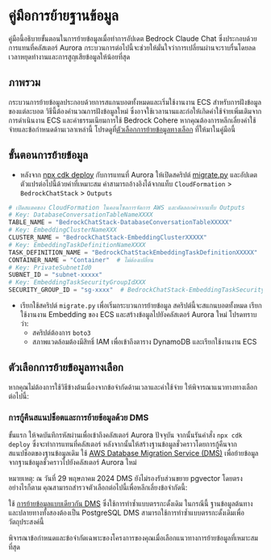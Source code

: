 # คู่มือการย้ายฐานข้อมูล

คู่มือนี้อธิบายขั้นตอนในการย้ายข้อมูลเมื่อทำการอัปเดต Bedrock Claude Chat ซึ่งประกอบด้วยการแทนที่คลัสเตอร์ Aurora กระบวนการต่อไปนี้จะช่วยให้มั่นใจว่าการเปลี่ยนผ่านจะราบรื่นโดยลดเวลาหยุดทำงานและการสูญเสียข้อมูลให้น้อยที่สุด

## ภาพรวม

กระบวนการย้ายข้อมูลประกอบด้วยการสแกนบอตทั้งหมดและเริ่มใช้งานงาน ECS สำหรับการฝังข้อมูลของแต่ละบอต วิธีนี้ต้องคำนวณการฝังข้อมูลใหม่ ซึ่งอาจใช้เวลานานและก่อให้เกิดค่าใช้จ่ายเพิ่มเติมจากการดำเนินงาน ECS และค่าธรรมเนียมการใช้ Bedrock Cohere หากคุณต้องการหลีกเลี่ยงค่าใช้จ่ายและข้อกำหนดด้านเวลาเหล่านี้ โปรดดูที่[ตัวเลือกการย้ายข้อมูลทางเลือก](#alternative-migration-options) ที่ให้มาในคู่มือนี้

## ขั้นตอนการย้ายข้อมูล

- หลังจาก [npx cdk deploy](../README.md#deploy-using-cdk) กับการแทนที่ Aurora ให้เปิดสคริปต์ [migrate.py](./migrate.py) และอัปเดตตัวแปรต่อไปนี้ด้วยค่าที่เหมาะสม ค่าสามารถอ้างอิงได้จากแท็บ `CloudFormation` > `BedrockChatStack` > `Outputs`

```py
# เปิดสแตคของ CloudFormation ในคอนโซลการจัดการ AWS และคัดลอกค่าจากแท็บ Outputs
# Key: DatabaseConversationTableNameXXXX
TABLE_NAME = "BedrockChatStack-DatabaseConversationTableXXXXX"
# Key: EmbeddingClusterNameXXX
CLUSTER_NAME = "BedrockChatStack-EmbeddingClusterXXXXX"
# Key: EmbeddingTaskDefinitionNameXXXX
TASK_DEFINITION_NAME = "BedrockChatStackEmbeddingTaskDefinitionXXXXX"
CONTAINER_NAME = "Container"  # ไม่ต้องเปลี่ยน
# Key: PrivateSubnetId0
SUBNET_ID = "subnet-xxxxx"
# Key: EmbeddingTaskSecurityGroupIdXXX
SECURITY_GROUP_ID = "sg-xxxx"  # BedrockChatStack-EmbeddingTaskSecurityGroupXXXXX
```

- เรียกใช้สคริปต์ `migrate.py` เพื่อเริ่มกระบวนการย้ายข้อมูล สคริปต์นี้จะสแกนบอตทั้งหมด เรียกใช้งานงาน Embedding ของ ECS และสร้างข้อมูลไปยังคลัสเตอร์ Aurora ใหม่ โปรดทราบว่า:
  - สคริปต์ต้องการ `boto3`
  - สภาพแวดล้อมต้องมีสิทธิ์ IAM เพื่อเข้าถึงตาราง DynamoDB และเรียกใช้งานงาน ECS

## ตัวเลือกการย้ายข้อมูลทางเลือก

หากคุณไม่ต้องการใช้วิธีข้างต้นเนื่องจากข้อจำกัดด้านเวลาและค่าใช้จ่าย ให้พิจารณาแนวทางทางเลือกต่อไปนี้:

### การกู้คืนสแนปช็อตและการย้ายข้อมูลด้วย DMS

ขั้นแรก ให้จดบันทึกรหัสผ่านเพื่อเข้าถึงคลัสเตอร์ Aurora ปัจจุบัน จากนั้นรันคำสั่ง `npx cdk deploy` ซึ่งจะทำการแทนที่คลัสเตอร์ หลังจากนั้นให้สร้างฐานข้อมูลชั่วคราวโดยการกู้คืนจากสแนปช็อตของฐานข้อมูลเดิม
ใช้ [AWS Database Migration Service (DMS)](https://aws.amazon.com/dms/) เพื่อย้ายข้อมูลจากฐานข้อมูลชั่วคราวไปยังคลัสเตอร์ Aurora ใหม่

หมายเหตุ: ณ วันที่ 29 พฤษภาคม 2024 DMS ยังไม่รองรับส่วนขยาย pgvector โดยตรง อย่างไรก็ตาม คุณสามารถสำรวจตัวเลือกต่อไปนี้เพื่อหลีกเลี่ยงข้อจำกัดนี้:

ใช้ [การย้ายข้อมูลแบบเดียวกัน DMS](https://docs.aws.amazon.com/dms/latest/userguide/dm-migrating-data.html) ซึ่งใช้การทำซ้ำแบบตรรกะดั้งเดิม ในกรณีนี้ ฐานข้อมูลต้นทางและปลายทางทั้งสองต้องเป็น PostgreSQL DMS สามารถใช้การทำซ้ำแบบตรรกะดั้งเดิมเพื่อวัตถุประสงค์นี้

พิจารณาข้อกำหนดและข้อจำกัดเฉพาะของโครงการของคุณเมื่อเลือกแนวทางการย้ายข้อมูลที่เหมาะสมที่สุด